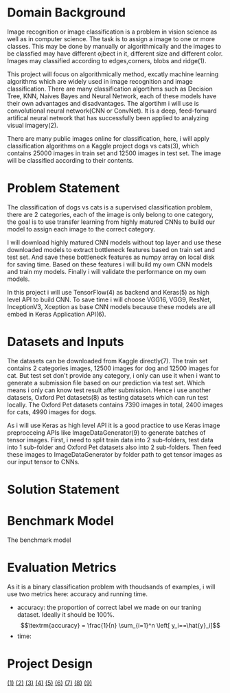 # Domain Background
Image recognition or image classification is a problem in vision science as well as in computer science. The task is to assign a image to one or more classes. This may be done by manually or algorithmically and the images to be classfied may have different ojbect in it, different size and different color. Images may classified according to edges,corners, blobs and ridge(1).

This project will focus on algorithmically method, excatly machine learning algorithms which are widely used in image recognition and image classification. There are many classification algortihms such as Decision Tree, KNN, Naives Bayes and Neural Network, each of these models have their own advantages and disadvantages. The algortihm i will use is convolutional neural network(CNN or ConvNet). It is a deep, feed-forward artifical neural network that has successfully been applied to analyzing visual imagery(2).

There are many public images online for classification, here, i will apply classification algorithms on a Kaggle project dogs vs cats(3), which contains 25000 images in train set and 12500 images in test set. The image will be classified according to their contents.


# Problem Statement
The classification of dogs vs cats is a supervised classification problem, there are 2 categories, each of the image is only belong to one category, the goal is to use transfer learning from highly matured CNNs to build our model to assign each image to the correct category.

I will download highly matured CNN models without top layer and use these downloaded models to extract bottleneck features based on train set and test set. And save these bottleneck features as numpy array on local disk for saving time. Based on these features i will build my own CNN models and train my models. Finally i will validate the performance on my own models.

In this project i will use TensorFlow(4) as backend and Keras(5) as high level API to build CNN. To save time i will choose VGG16, VGG9, ResNet, InceptionV3, Xception as base CNN models because these models are all embed in Keras Application API(6).


# Datasets and Inputs
The datasets can be downloaded from Kaggle directly(7). The train set contains 2 categories images, 12500 images for dog and 12500 images for cat. But test set don't provide any category, i only can use it when i want to generate a submission file based on our prediction via test set. Which means i only can know test result after submission. Hence i use another datasets, Oxford Pet datasets(8) as testing datasets which can run test locally. The Oxford Pet datasets contains 7390 images in total, 2400 images for cats, 4990 images for dogs.

As i will use Keras as high level API it is a good practice to use Keras image preprocceing APIs like ImageDataGenerator(9) to generate batches of tensor images. First, i need to split train data into 2 sub-folders, test data into 1 sub-folder and Oxford Pet datasets also into 2 sub-folders. Then feed these images to ImageDataGenerator by folder path to get tensor images as our input tensor to CNNs.


# Solution Statement




# Benchmark Model
The benchmark model 


# Evaluation Metrics
As it is a binary classification problem with thoudsands of examples, i will use two metrics here: accuracy and running time.
- accuracy: the proportion of correct label we made on our traning dataset. Ideally it should be 100%.
$$\textrm{accuracy} = \frac{1}{n} \sum_{i=1}^n \left[ y_i==\hat{y}_i]$$
- time:


# Project Design





[(1)](https://en.wikipedia.org/wiki/Feature_detection_(computer_vision))
[(2)](https://en.wikipedia.org/wiki/Convolutional_neural_network)
[(3)](https://www.kaggle.com/c/dogs-vs-cats-redux-kernels-edition)
[(4)](https://tensorflow.google.cn/)
[(5)](https://keras.io/)
[(6)](https://keras.io/applications/)
[(7)](https://www.kaggle.com/c/dogs-vs-cats-redux-kernels-edition/data)
[(8)](http://www.robots.ox.ac.uk/%7Evgg/data/pets/)
[(9)](https://keras.io/preprocessing/image/)
